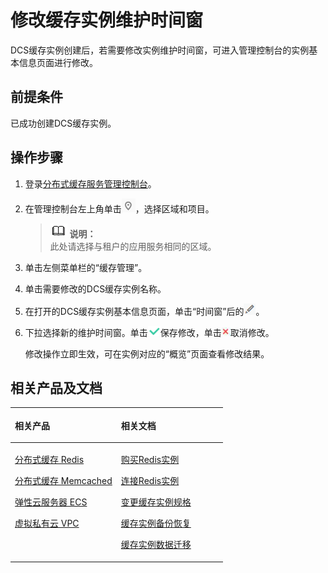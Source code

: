 # 修改缓存实例维护时间窗<a name="ZH-CN_TOPIC_0144197390"></a>

DCS缓存实例创建后，若需要修改实例维护时间窗，可进入管理控制台的实例基本信息页面进行修改。

## 前提条件<a name="zh-cn_topic_0088392470_section34216874"></a>

已成功创建DCS缓存实例。

## 操作步骤<a name="zh-cn_topic_0088392470_section05772464318"></a>

1.  登录[分布式缓存服务管理控制台](https://console.huaweicloud.com/dcs)。
2.  在管理控制台左上角单击![](figures/icon-region.png)，选择区域和项目。

    >![](public_sys-resources/icon-note.gif) **说明：**   
    >此处请选择与租户的应用服务相同的区域。  

3.  单击左侧菜单栏的“缓存管理”。
4.  单击需要修改的DCS缓存实例名称。
5.  在打开的DCS缓存实例基本信息页面，单击“时间窗”后的![](figures/icon-edit.png)。
6.  下拉选择新的维护时间窗。单击![](figures/icon-right.png)保存修改，单击![](figures/icon-delete.png)取消修改。

    修改操作立即生效，可在实例对应的“概览”页面查看修改结果。


## 相关产品及文档<a name="zh-cn_topic_0088392470_section152613113129"></a>

<a name="zh-cn_topic_0088392470_zh-cn_topic_0046844820_table1073594361220"></a>
<table><thead align="left"><tr id="zh-cn_topic_0088392470_zh-cn_topic_0046844820_row197372430123"><th class="cellrowborder" valign="top" width="50%" id="mcps1.1.3.1.1"><p id="zh-cn_topic_0088392470_zh-cn_topic_0046844820_p4737243111216"><a name="zh-cn_topic_0088392470_zh-cn_topic_0046844820_p4737243111216"></a><a name="zh-cn_topic_0088392470_zh-cn_topic_0046844820_p4737243111216"></a>相关产品</p>
</th>
<th class="cellrowborder" valign="top" width="50%" id="mcps1.1.3.1.2"><p id="zh-cn_topic_0088392470_zh-cn_topic_0046844820_p18737144301214"><a name="zh-cn_topic_0088392470_zh-cn_topic_0046844820_p18737144301214"></a><a name="zh-cn_topic_0088392470_zh-cn_topic_0046844820_p18737144301214"></a>相关文档</p>
</th>
</tr>
</thead>
<tbody><tr id="zh-cn_topic_0088392470_zh-cn_topic_0046844820_row17371443131210"><td class="cellrowborder" valign="top" width="50%" headers="mcps1.1.3.1.1 "><p id="zh-cn_topic_0088392470_zh-cn_topic_0046844820_p13372054101419"><a name="zh-cn_topic_0088392470_zh-cn_topic_0046844820_p13372054101419"></a><a name="zh-cn_topic_0088392470_zh-cn_topic_0046844820_p13372054101419"></a><a href="https://www.huaweicloud.com/product/dcs.html?infodocbz" target="_blank" rel="noopener noreferrer">分布式缓存 Redis</a></p>
<p id="zh-cn_topic_0088392470_zh-cn_topic_0046844820_p19548105714519"><a name="zh-cn_topic_0088392470_zh-cn_topic_0046844820_p19548105714519"></a><a name="zh-cn_topic_0088392470_zh-cn_topic_0046844820_p19548105714519"></a><a href="https://www.huaweicloud.com/product/dcsmem.html?infodocbz" target="_blank" rel="noopener noreferrer">分布式缓存 Memcached</a></p>
<p id="zh-cn_topic_0088392470_zh-cn_topic_0046844820_p8862161219564"><a name="zh-cn_topic_0088392470_zh-cn_topic_0046844820_p8862161219564"></a><a name="zh-cn_topic_0088392470_zh-cn_topic_0046844820_p8862161219564"></a><a href="https://www.huaweicloud.com/product/ecs.html?infodocbz" target="_blank" rel="noopener noreferrer">弹性云服务器 ECS</a></p>
<p id="zh-cn_topic_0088392470_zh-cn_topic_0046844820_p841193941416"><a name="zh-cn_topic_0088392470_zh-cn_topic_0046844820_p841193941416"></a><a name="zh-cn_topic_0088392470_zh-cn_topic_0046844820_p841193941416"></a><a href="http://www.huaweicloud.com/product/vpc.html?infodocbz" target="_blank" rel="noopener noreferrer">虚拟私有云 VPC</a></p>
</td>
<td class="cellrowborder" valign="top" width="50%" headers="mcps1.1.3.1.2 "><p id="zh-cn_topic_0088392470_zh-cn_topic_0046844820_p1381695711471"><a name="zh-cn_topic_0088392470_zh-cn_topic_0046844820_p1381695711471"></a><a name="zh-cn_topic_0088392470_zh-cn_topic_0046844820_p1381695711471"></a><a href="https://support.huaweicloud.com/usermanual-dcs/dcs-zh-ug-180315001.html?infodocbz" target="_blank" rel="noopener noreferrer">购买Redis实例</a></p>
<p id="zh-cn_topic_0088392470_zh-cn_topic_0046844820_p682916370595"><a name="zh-cn_topic_0088392470_zh-cn_topic_0046844820_p682916370595"></a><a name="zh-cn_topic_0088392470_zh-cn_topic_0046844820_p682916370595"></a><a href="https://support.huaweicloud.com/usermanual-dcs/zh-cn_topic_0082114847.html?infodocbz" target="_blank" rel="noopener noreferrer">连接Redis实例</a></p>
<p id="zh-cn_topic_0088392470_zh-cn_topic_0046844820_p16726748155912"><a name="zh-cn_topic_0088392470_zh-cn_topic_0046844820_p16726748155912"></a><a name="zh-cn_topic_0088392470_zh-cn_topic_0046844820_p16726748155912"></a><a href="https://support.huaweicloud.com/usermanual-dcs/zh-cn_topic_0061845451.html?infodocbz" target="_blank" rel="noopener noreferrer">变更缓存实例规格</a></p>
<p id="zh-cn_topic_0088392470_zh-cn_topic_0046844820_p12250886517"><a name="zh-cn_topic_0088392470_zh-cn_topic_0046844820_p12250886517"></a><a name="zh-cn_topic_0088392470_zh-cn_topic_0046844820_p12250886517"></a><a href="https://support.huaweicloud.com/usermanual-dcs/zh-cn_topic_0079545637.html?infodocbz" target="_blank" rel="noopener noreferrer">缓存实例备份恢复</a></p>
<p id="zh-cn_topic_0088392470_zh-cn_topic_0046844820_p143616360517"><a name="zh-cn_topic_0088392470_zh-cn_topic_0046844820_p143616360517"></a><a name="zh-cn_topic_0088392470_zh-cn_topic_0046844820_p143616360517"></a><a href="https://support.huaweicloud.com/migration-dcs/zh-cn_topic_0078784423.html?infodocbz" target="_blank" rel="noopener noreferrer">缓存实例数据迁移</a></p>
</td>
</tr>
</tbody>
</table>

